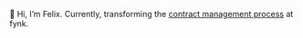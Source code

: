 👋 Hi, I’m Felix. Currently, transforming the [contract management process](https://fynk.com/)  at fynk.

<!---
FelixScholz15/FelixScholz15 is a ✨ special ✨ repository because its `README.md` (this file) appears on your GitHub profile.
You can click the Preview link to take a look at your changes.
--->
